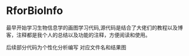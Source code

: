 # RforBioInfo
最早开始学习生物信息学的画图学习代码,源代码是结合了大佬们的教程以及博客，注释都是我个人的总结以及功能的注释，方便阅读和使用。

后续部分代码为个性化分析编写
对应文件名和结果图
